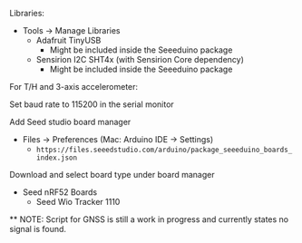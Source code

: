 Libraries:
- Tools -> Manage Libraries 
  - Adafruit TinyUSB
    -  Might be included inside the Seeeduino package
  - Sensirion I2C SHT4x (with Sensirion Core dependency)
    - Might be included inside the Seeeduino package


For T/H and 3-axis accelerometer:

Set baud rate to 115200 in the serial monitor

Add Seed studio board manager
- Files -> Preferences (Mac: Arduino IDE -> Settings)
  - `https://files.seeedstudio.com/arduino/package_seeeduino_boards_index.json`

Download and select board type under board manager
- Seed nRF52 Boards
  - Seed Wio Tracker 1110


** NOTE: Script for GNSS is still a work in progress and currently states no signal is found.
